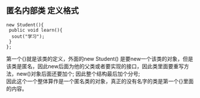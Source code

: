 ## 匿名内部类  定义格式 

    new Student(){
     public void learn(){
      sout("学习");
     }
    };
    
第一个{}就是该类的定义，外面的new Student() 是要new一个该类的对象，但是该类是匿名，因此new后面为他的父类或者要实现的接口，因此类里面要重写方法，new()对象后面还要加个; 因此整个结构最后加个分号;  
因此这个一个整体算作是一个匿名类的对象，真正的没有名字的类是第一个{}里面的内容。
